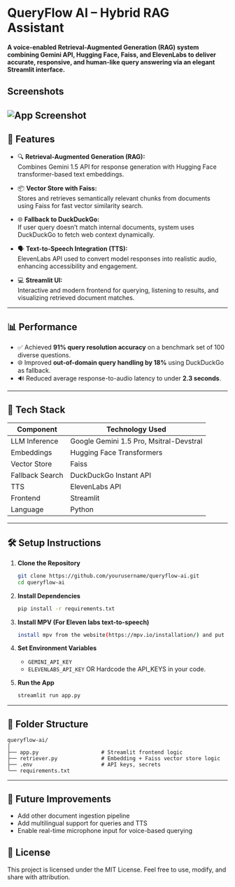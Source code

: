 # QueryFlow AI – Hybrid RAG Assistant

**A voice-enabled Retrieval-Augmented Generation (RAG) system combining Gemini API, Hugging Face, Faiss, and ElevenLabs to deliver accurate, responsive, and human-like query answering via an elegant Streamlit interface.**

## Screenshots

![App Screenshot](https://github.com/roanek123/FashX--Multi-Agent-Fashion-Recommendation-using-AI-and-Knwledge-Base/blob/main/GRADIO%20PAGE.png)
---

## 🚀 Features

- 🔍 **Retrieval-Augmented Generation (RAG):**  
  Combines Gemini 1.5 API for response generation with Hugging Face transformer-based text embeddings.

- 📦 **Vector Store with Faiss:**  
  Stores and retrieves semantically relevant chunks from documents using Faiss for fast vector similarity search.

- 🌐 **Fallback to DuckDuckGo:**  
  If user query doesn’t match internal documents, system uses DuckDuckGo to fetch web context dynamically.

- 🗣️ **Text-to-Speech Integration (TTS):**  
  ElevenLabs API used to convert model responses into realistic audio, enhancing accessibility and engagement.

- 💻 **Streamlit UI:**  
  Interactive and modern frontend for querying, listening to results, and visualizing retrieved document matches.

---

## 📊 Performance

- ✅ Achieved **91% query resolution accuracy** on a benchmark set of 100 diverse questions.
- 🌐 Improved **out-of-domain query handling by 18%** using DuckDuckGo as fallback.
- 🔊 Reduced average response-to-audio latency to under **2.3 seconds**.

---

## 🧰 Tech Stack

| Component         | Technology Used         |
|------------------|-------------------------|
| LLM Inference    | Google Gemini 1.5 Pro, Msitral-Devstral  |
| Embeddings       | Hugging Face Transformers |
| Vector Store     | Faiss                   |
| Fallback Search  | DuckDuckGo Instant API  |
| TTS              | ElevenLabs API          |
| Frontend         | Streamlit               |
| Language         | Python                  |

---

## 🛠️ Setup Instructions

1. **Clone the Repository**
   ```bash
   git clone https://github.com/yourusername/queryflow-ai.git
   cd queryflow-ai
   ```

2. **Install Dependencies**
   ```bash
   pip install -r requirements.txt
   ```
3. **Install MPV (For Eleven labs text-to-speech)**
   ```bash
   install mpv from the website(https://mpv.io/installation/) and put the folder path in system varaibles PATH.
   ```

4. **Set Environment Variables**
   - `GEMINI_API_KEY`
   - `ELEVENLABS_API_KEY`
OR Hardcode the API_KEYS in your code.

5. **Run the App**
   ```bash
   streamlit run app.py
   ```

---

## 📁 Folder Structure

```
queryflow-ai/
│
├── app.py                    # Streamlit frontend logic
├── retriever.py              # Embedding + Faiss vector store logic
├── .env                      # API keys, secrets 
└── requirements.txt
```

---

## 📌 Future Improvements

- Add other document ingestion pipeline
- Add multilingual support for queries and TTS
- Enable real-time microphone input for voice-based querying

## 📜 License

This project is licensed under the MIT License. Feel free to use, modify, and share with attribution.

